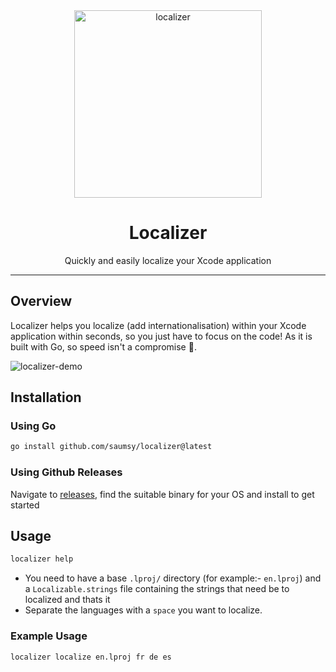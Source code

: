 <div align="center">
  <img src="https://github.com/saumsy/localizer/assets/64534496/af788aac-9bef-4f14-ba64-17608789162c" width="300" alt="localizer">
  <h1 align="center">Localizer</h1>
  Quickly and easily localize your Xcode application
</div>

***

<div align="left">

## Overview
Localizer helps you localize (add internationalisation) within your Xcode application within seconds, so you just have to focus on the code!
As it is built with Go, so speed isn't a compromise 🚀.

![localizer-demo](https://github.com/saumsy/localizer/assets/64534496/be26ea72-3825-426e-9cfd-3b879193c2b7)

## Installation

### Using Go
```bash
go install github.com/saumsy/localizer@latest
```

### Using Github Releases
Navigate to [releases](https://github.com/saumsy/localizer/releases/latest), find the suitable binary for your OS and install to get started

## Usage
```bash
localizer help
```
- You need to have a base `.lproj/` directory (for example:- `en.lproj`) and a `Localizable.strings` file containing the strings that need be to localized and thats it
- Separate the languages with a `space` you want to localize.

### Example Usage
```bash
localizer localize en.lproj fr de es
``` 

</div>
